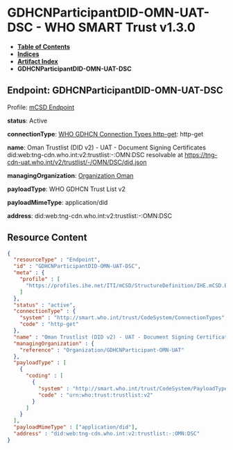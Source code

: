# GDHCNParticipantDID-OMN-UAT-DSC - WHO SMART Trust v1.3.0

* [**Table of Contents**](toc.md)
* [**Indices**](indices.md)
* [**Artifact Index**](artifacts.md)
* **GDHCNParticipantDID-OMN-UAT-DSC**

## Endpoint: GDHCNParticipantDID-OMN-UAT-DSC

Profile: [mCSD Endpoint](https://profiles.ihe.net/ITI/mCSD/4.0.0/StructureDefinition-IHE.mCSD.Endpoint.html)

**status**: Active

**connectionType**: [WHO GDHCN Connection Types http-get](CodeSystem-ConnectionTypes.md#ConnectionTypes-http-get): http-get

**name**: Oman Trustlist (DID v2) - UAT - Document Signing Certificates did:web:tng-cdn.who.int:v2:trustlist:-:OMN:DSC resolvable at https://tng-cdn-uat.who.int/v2/trustlist/-/OMN/DSC/did.json

**managingOrganization**: [Organization Oman](Organization-GDHCNParticipant-OMN-UAT.md)

**payloadType**: WHO GDHCN Trust List v2

**payloadMimeType**: application/did

**address**: did:web:tng-cdn.who.int:v2:trustlist:-:OMN:DSC



## Resource Content

```json
{
  "resourceType" : "Endpoint",
  "id" : "GDHCNParticipantDID-OMN-UAT-DSC",
  "meta" : {
    "profile" : [
      "https://profiles.ihe.net/ITI/mCSD/StructureDefinition/IHE.mCSD.Endpoint"
    ]
  },
  "status" : "active",
  "connectionType" : {
    "system" : "http://smart.who.int/trust/CodeSystem/ConnectionTypes",
    "code" : "http-get"
  },
  "name" : "Oman Trustlist (DID v2) - UAT - Document Signing Certificates\ndid:web:tng-cdn.who.int:v2:trustlist:-:OMN:DSC\nresolvable at https://tng-cdn-uat.who.int/v2/trustlist/-/OMN/DSC/did.json",
  "managingOrganization" : {
    "reference" : "Organization/GDHCNParticipant-OMN-UAT"
  },
  "payloadType" : [
    {
      "coding" : [
        {
          "system" : "http://smart.who.int/trust/CodeSystem/PayloadTypes",
          "code" : "urn:who:trust:trustlist:v2"
        }
      ]
    }
  ],
  "payloadMimeType" : ["application/did"],
  "address" : "did:web:tng-cdn.who.int:v2:trustlist:-:OMN:DSC"
}

```
